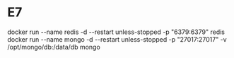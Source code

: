 # E7
docker run --name redis -d --restart unless-stopped -p "6379:6379" redis
docker run --name mongo -d --restart unless-stopped -p "27017:27017" -v /opt/mongo/db:/data/db mongo